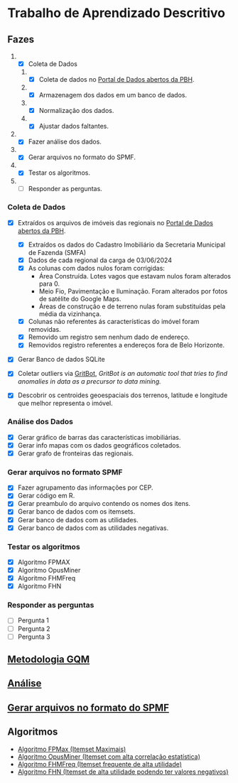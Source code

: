 # Trabalho de Aprendizado Descritivo
## Fazes

1. - [x] Coleta de Dados​
    1. - [x] Coleta de dados no ​[Portal de Dados abertos da PBH](https://ckan.pbh.gov.br/).
    2. - [x] Armazenagem dos dados em um banco de dados.​
    3. - [x] Normalização dos dados.​
    4. - [x] Ajustar dados faltantes.​
2. - [X] Fazer análise dos dados.​
3. - [X] Gerar arquivos no formato do SPMF.​
4. - [X] Testar os algoritmos.​
5. - [ ] Responder as perguntas.

### Coleta de Dados​
- [x] Extraídos os arquivos de imóveis das regionais no ​[Portal de Dados abertos da PBH](https://ckan.pbh.gov.br/).
    - [x] Extraídos os dados do Cadastro Imobiliário da Secretaria Municipal de Fazenda (SMFA)
    - [x] Dados de cada regional da carga de 03/06/2024 
    - [x] As colunas com dados nulos foram corrigidas:​
       * Área Construída. Lotes vagos que estavam nulos foram alterados para 0.​
       * Meio Fio, Pavimentação e Iluminação. Foram alterados por fotos de satélite do Google Maps.​
       * Áreas de construção e de terreno nulas foram substituídas pela média da vizinhança.​
    - [x] Colunas não referentes ás características do imóvel foram removidas.​
    - [x] Removido um registro sem nenhum dado de endereço.​
    - [x] Removidos registro referentes a endereços fora de Belo Horizonte.​
- [x] Gerar Banco de dados SQLite
- [X] Coletar outliers via [GritBot](https://www.rulequest.com/gritbot-info.html), *GritBot is an automatic tool that tries to find anomalies in data as a precursor to data mining.*
- [X] Descobrir os centroides geoespaciais dos terrenos, latitude e longitude que melhor representa o imóvel.


### Análise dos Dados
- [x] Gerar gráfico de barras das características imobiliárias.
- [X] Gerar info mapas com os dados geográficos coletados.
- [X] Gerar grafo de fronteiras das regionais.

### Gerar arquivos no formato SPMF
- [x] Fazer agrupamento das informações por CEP.
- [X] Gerar código em R.
- [X] Gerar preambulo do arquivo contendo os nomes dos itens.
- [X] Gerar banco de dados com os itemsets.
- [X] Gerar banco de dados com as utilidades.
- [X] Gerar banco de dados com as utilidades negativas.

### Testar os algoritmos
- [x] Algoritmo FPMAX
- [X] Algoritmo OpusMiner
- [X] Algoritmo FHMFreq
- [X] Algoritmo FHN

### Responder as perguntas
- [ ] Pergunta 1
- [ ] Pergunta 2
- [ ] Pergunta 3

## [Metodologia GQM](gqm.md)
## [Análise](analise.md)
## [Gerar arquivos no formato do SPMF](spmf.md)
## Algoritmos
- [Algoritmo FPMax (Itemset Maximais)](algoritmos.md)
- [Algoritmo OpusMiner (Itemset com alta correlação estatística)](opusminer.md)
- [Algoritmo FHMFreq (Itemset frequente de alta utilidade)](FHMFreq.md)
- [Algoritmo FHN (Itemset de alta utilidade podendo ter valores negativos)](FHN.md)
